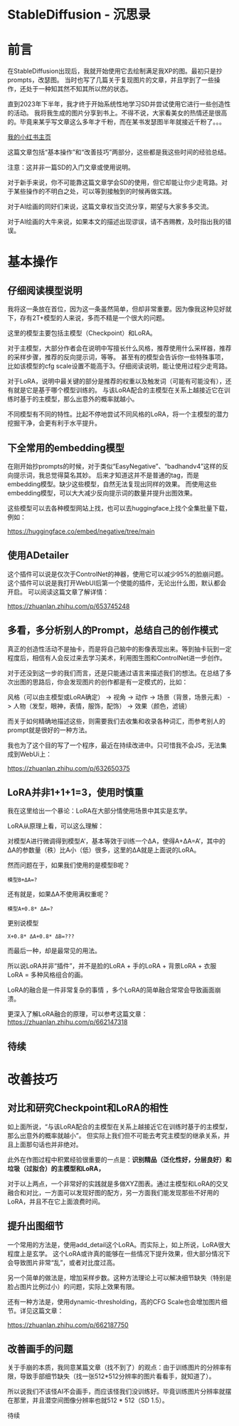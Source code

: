 # StableDiffusion - 沉思录

# 前言

在StableDiffusion出现后，我就开始使用它去绘制满足我XP的图。最初只是抄prompts，改瑟图。 
当时也写了几篇关于复现图片的文章，并且学到了一些操作，还处于一种知其然不知其所以然的状态。

直到2023年下半年，我才终于开始系统性地学习SD并尝试使用它进行一些创造性的活动。
我将我生成的图片分享到书上。不得不说，大家看美女的热情还是很高的。毕竟来某乎写文章这么多年才千粉，而在某书发瑟图半年就接近千粉了。。。

[我的小红书主页](https://www.xiaohongshu.com/user/profile/6474822f000000002a037365?xhsshare=CopyLink&appuid=6474822f000000002a037365&apptime=1704264015)

这篇文章包括“基本操作”和“改善技巧”两部分，这些都是我这些时间的经验总结。

注意：这并非一篇SD的入门文章或使用说明。

对于新手来说，你不可能靠这篇文章学会SD的使用，但它却能让你少走弯路。对于某些操作的不明白之处，可以等到接触到的时候再做实践。

对于AI绘画的同好们来说，这篇文章权当交流分享，期望与大家多多交流。

对于AI绘画的大牛来说，如果本文的描述出现谬误，请不吝赐教，及时指出我的错误。


# 基本操作

## 仔细阅读模型说明

我将这一条放在首位，因为这一条虽然简单，但却非常重要。因为像我这种见好就下，存有2T+模型的人来说，多而不精是一个很大的问题。

这里的模型主要包括主模型（Checkpoint）和LoRA。

对于主模型，大部分作者会在说明中写擅长什么风格，推荐使用什么采样器，推荐的采样步骤，推荐的反向提示词，等等。 
甚至有的模型会告诉你一些特殊事项，比如该模型的cfg scale设置不能高于3。仔细阅读说明，能让使用过程少走弯路。

对于LoRA，说明中最关键的部分是推荐的权重以及触发词（可能有可能没有），还有就是它是基于哪个模型训练的。
与该LoRA配合的主模型在关系上越接近它在训练时基于的主模型，那么出意外的概率就越小。

不同模型有不同的特性。比起不停地尝试不同风格的LoRA，将一个主模型的潜力挖掘干净，会更有利于水平提升。


## 下全常用的embedding模型

在刚开始抄prompts的时候，对于类似“EasyNegative”、“badhandv4”这样的反向提示词，我总觉得莫名其妙。
后来才知道这并不是普通的tag，而是embedding模型。缺少这些模型，自然无法复现出同样的效果。
而使用这些embedding模型，可以大大减少反向提示词的数量并提升出图效果。

这些模型可以去各种模型网站上找，也可以去huggingface上找个全集批量下载，例如：

https://huggingface.co/embed/negative/tree/main


## 使用ADetailer

这个插件可以说是仅次于ControlNet的神器，使用它可以减少95%的脸崩问题。
这个插件可以说是我打开WebUI后第一个使能的插件，无论出什么图，默认都会开启。
可以阅读这篇文章了解详情：

https://zhuanlan.zhihu.com/p/653745248


## 多看，多分析别人的Prompt，总结自己的创作模式

真正的创造性活动不是抽卡，而是将自己脑中的影像表现出来。等到抽卡玩到一定程度后，相信有人会反过来去学习美术，利用图生图和ControlNet进一步创作。

对于还没到这一步的我们而言，还是只能通过语言来描述我们的想法。在总结了多次出图的思路后，你会发现图片的创作都是有一定模式的，比如：

风格（可以由主模型或LoRA确定） -> 视角 -> 动作 -> 场景（背景，场景元素） -> 人物（发型，眼神，表情，服饰，配饰） -> 效果（颜色，滤镜）

而关于如何精确地描述这些，则需要我们去收集和收录各种词汇，而参考别人的prompt就是很好的一种方法。

我也为了这个目的写了一个程序，最近在持续改进中。只可惜我不会JS，无法集成到WebUi上：

https://zhuanlan.zhihu.com/p/632650375


## LoRA并非1+1+1=3，使用时慎重 

我在这里给出一个暴论：LoRA在大部分情使用场景中其实是玄学。

LoRA从原理上看，可以这么理解：

对模型A进行微调得到模型A’，基本等效于训练一个ΔA，使得A+ΔA=A’，其中的ΔA的参数量（秩）比A小（低）很多，这里的ΔA就是上面说的LoRA。

然而问题在于，如果我们使用的是模型B呢？

```模型B+ΔA=?```

还有就是，如果ΔA不使用满权重呢？

```模型A+0.8* ΔA=?```

更别说模型

```X+0.8* ΔA+0.8* ΔB=???```

而最后一种，却是最常见的用法。

所以说LoRA并非“插件”，并不是脸的LoRA + 手的LoRA + 背景LoRA + 衣服LoRA = 多种风格组合的画。

LoRA的融合是一件非常复杂的事情 ，多个LoRA的简单融合常常会导致画面崩溃。

更深入了解LoRA融合的原理，可以参考这篇文章：https://zhuanlan.zhihu.com/p/662147318


## 待续


# 改善技巧

## 对比和研究Checkpoint和LoRA的相性

如上面所说，“与该LoRA配合的主模型在关系上越接近它在训练时基于的主模型，那么出意外的概率就越小”。 但实际上我们但不可能去考究主模型的继承关系，并且上面那句话也并非绝对。

此外在作图过程中积累经验很重要的一点是：**识别精品（泛化性好，分层良好）和垃圾（过拟合）的主模型和LoRA，**

对于以上两点，一个非常好的实践就是多做XYZ图表。通过主模型和LoRA的交叉融合和对比，一方面可以发现好图的配方，另一方面我们能发现那些不好用的LoRA，并且不在它上面浪费时间。


## 提升出图细节

一个常用的方法是，使用add_detail这个LoRA。而实际上，如上所说，LoRA很大程度上是玄学。 这个LoRA或许真的能够在一些情况下提升效果，但大部分情况下会导致图片非常“乱”，或者对比度过高。

另一个简单的做法是，增加采样步数。这种方法理论上可以解决细节缺失（特别是脸占图片比例过小）的问题，实际上效果有限。

还有一种方法是，使用dynamic-thresholding，高的CFG Scale也会增加图片细节。详见这篇文章：

https://zhuanlan.zhihu.com/p/662187750


## 改善画手的问题

关于手崩的本质，我同意某篇文章（找不到了）的观点：由于训练图片的分辨率有限，导致手部细节缺失（找一张512*512分辨率的图片看看手，就知道了）。

所以说我们不该怪AI不会画手，而应该怪我们没训练好。毕竟训练图片分辨率就摆在那里，并且潜空间图像分辨率也就512 * 512（SD 1.5）。

待续


